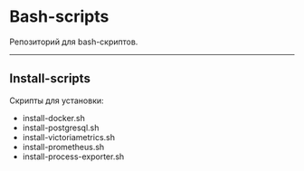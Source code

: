 # Bash-scripts
Репозиторий для bash-скриптов.

---
## Install-scripts
Скрипты для установки:
* install-docker.sh
* install-postgresql.sh
* install-victoriametrics.sh
* install-prometheus.sh
* install-process-exporter.sh
